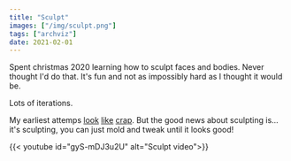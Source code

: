 ```yaml
---
title: "Sculpt"
images: ["/img/sculpt.png"]
tags: ["archviz"]
date: 2021-02-01
---
```


Spent christmas 2020 learning how to sculpt faces and bodies. Never thought I'd do that. It's fun and not as impossibly hard as I thought it would be.

Lots of iterations.

My earliest attemps [look](https://twitter.com/dahljonatan/status/1339445783230296066) [like](https://twitter.com/dahljonatan/status/1339093860081938433) [crap](https://twitter.com/dahljonatan/status/1338654674199728129). But the good news about sculpting is... it's sculpting, you can just mold and tweak until it looks good!

{{< youtube id="gyS-mDJ3u2U" alt="Sculpt video">}}

